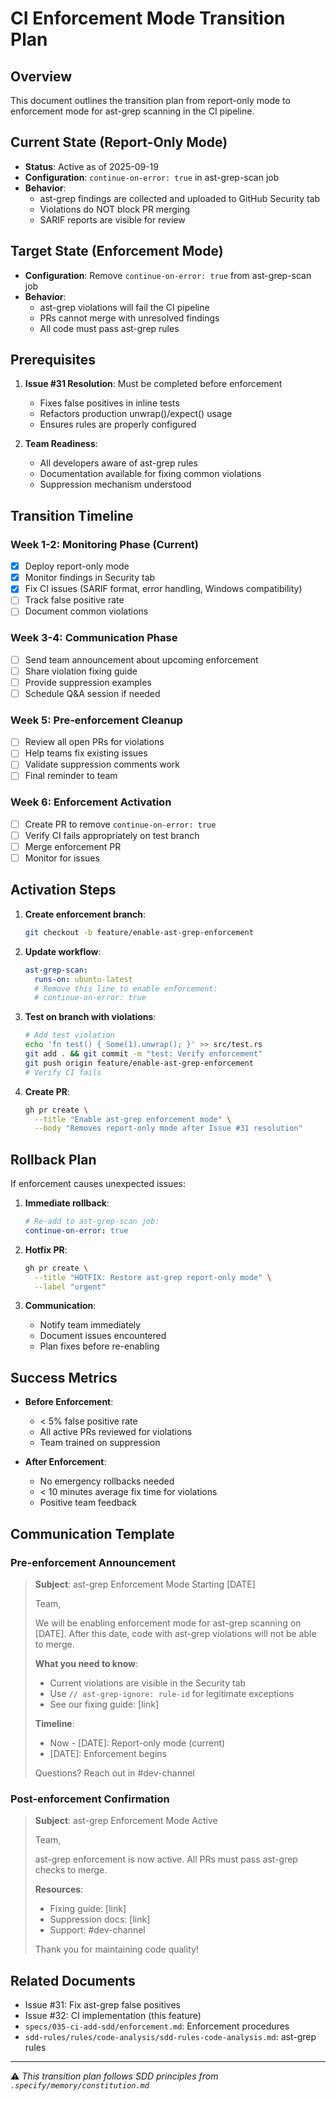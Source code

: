 # CI Enforcement Mode Transition Plan

## Overview

This document outlines the transition plan from report-only mode to enforcement mode for ast-grep scanning in the CI pipeline.

## Current State (Report-Only Mode)

- **Status**: Active as of 2025-09-19
- **Configuration**: `continue-on-error: true` in ast-grep-scan job
- **Behavior**:
    - ast-grep findings are collected and uploaded to GitHub Security tab
    - Violations do NOT block PR merging
    - SARIF reports are visible for review

## Target State (Enforcement Mode)

- **Configuration**: Remove `continue-on-error: true` from ast-grep-scan job
- **Behavior**:
    - ast-grep violations will fail the CI pipeline
    - PRs cannot merge with unresolved findings
    - All code must pass ast-grep rules

## Prerequisites

1. **Issue #31 Resolution**: Must be completed before enforcement
   - Fixes false positives in inline tests
   - Refactors production unwrap()/expect() usage
   - Ensures rules are properly configured

2. **Team Readiness**:
   - All developers aware of ast-grep rules
   - Documentation available for fixing common violations
   - Suppression mechanism understood

## Transition Timeline

### Week 1-2: Monitoring Phase (Current)

- [x] Deploy report-only mode
- [x] Monitor findings in Security tab
- [x] Fix CI issues (SARIF format, error handling, Windows compatibility)
- [ ] Track false positive rate
- [ ] Document common violations

### Week 3-4: Communication Phase

- [ ] Send team announcement about upcoming enforcement
- [ ] Share violation fixing guide
- [ ] Provide suppression examples
- [ ] Schedule Q&A session if needed

### Week 5: Pre-enforcement Cleanup

- [ ] Review all open PRs for violations
- [ ] Help teams fix existing issues
- [ ] Validate suppression comments work
- [ ] Final reminder to team

### Week 6: Enforcement Activation

- [ ] Create PR to remove `continue-on-error: true`
- [ ] Verify CI fails appropriately on test branch
- [ ] Merge enforcement PR
- [ ] Monitor for issues

## Activation Steps

1. **Create enforcement branch**:

   ```bash
   git checkout -b feature/enable-ast-grep-enforcement
   ```

2. **Update workflow**:

   ```yaml
   ast-grep-scan:
     runs-on: ubuntu-latest
     # Remove this line to enable enforcement:
     # continue-on-error: true
   ```

3. **Test on branch with violations**:

   ```bash
   # Add test violation
   echo 'fn test() { Some(1).unwrap(); }' >> src/test.rs
   git add . && git commit -m "test: Verify enforcement"
   git push origin feature/enable-ast-grep-enforcement
   # Verify CI fails
   ```

4. **Create PR**:

   ```bash
   gh pr create \
     --title "Enable ast-grep enforcement mode" \
     --body "Removes report-only mode after Issue #31 resolution"
   ```

## Rollback Plan

If enforcement causes unexpected issues:

1. **Immediate rollback**:

   ```yaml
   # Re-add to ast-grep-scan job:
   continue-on-error: true
   ```

2. **Hotfix PR**:

   ```bash
   gh pr create \
     --title "HOTFIX: Restore ast-grep report-only mode" \
     --label "urgent"
   ```

3. **Communication**:
   - Notify team immediately
   - Document issues encountered
   - Plan fixes before re-enabling

## Success Metrics

- **Before Enforcement**:
    - < 5% false positive rate
    - All active PRs reviewed for violations
    - Team trained on suppression

- **After Enforcement**:
    - No emergency rollbacks needed
    - < 10 minutes average fix time for violations
    - Positive team feedback

## Communication Template

### Pre-enforcement Announcement

> **Subject**: ast-grep Enforcement Mode Starting [DATE]
>
> Team,
>
> We will be enabling enforcement mode for ast-grep scanning on [DATE]. After this date, code with ast-grep violations will not be able to merge.
>
> **What you need to know**:
>
> - Current violations are visible in the Security tab
> - Use `// ast-grep-ignore: rule-id` for legitimate exceptions
> - See our fixing guide: [link]
>
> **Timeline**:
>
> - Now - [DATE]: Report-only mode (current)
> - [DATE]: Enforcement begins
>
> Questions? Reach out in #dev-channel

### Post-enforcement Confirmation

> **Subject**: ast-grep Enforcement Mode Active
>
> Team,
>
> ast-grep enforcement is now active. All PRs must pass ast-grep checks to merge.
>
> **Resources**:
>
> - Fixing guide: [link]
> - Suppression docs: [link]
> - Support: #dev-channel
>
> Thank you for maintaining code quality!

## Related Documents

- Issue #31: Fix ast-grep false positives
- Issue #32: CI implementation (this feature)
- `specs/035-ci-add-sdd/enforcement.md`: Enforcement procedures
- `sdd-rules/rules/code-analysis/sdd-rules-code-analysis.md`: ast-grep rules

---

⚠️ _This transition plan follows SDD principles from `.specify/memory/constitution.md`_
